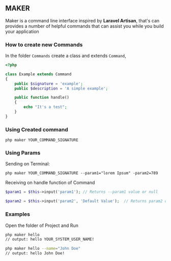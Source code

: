 ## MAKER
Maker is a command line interface inspired by **Laravel Artisan**, that's can provides a number of helpful commands that can assist you while you build your application

### How to create new Commands
In the folder `Commands` create a class and extends `Command`,

```php
<?php

class Example extends Command
{
    public $signature = 'example';
    public $description = 'A simple example';

    public function handle()
    {
        echo "It's a test";
    }
}
```
### Using Created command
```
php maker YOUR_COMMAND_SIGNATURE
```

### Using Params
Sending on Terminal:
```
php maker YOUR_COMMAND_SIGNATURE --param1="lorem Ipsum" -param2=789
```

Receiving on handle function of Command
```php
$param1 = $this->input('param1'); // Returns --param1 value or null

$param2 = $this->input('param2', 'Default Value');  // Returns param2 or default value specified
```

### Examples
Open the folder of Project and Run
```bash
php maker hello
// output: hello YOUR_SYSTEM_USER_NAME!

php maker hello --name="John Doe"
// output: hello John Doe!
```
